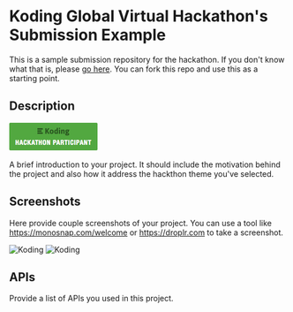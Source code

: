 # Koding Global Virtual Hackathon's Submission Example

This is a sample submission repository for the hackathon. If you don't know what that is, please [go here](https://koding.com/Hackathon). You can fork this repo and use this as a starting point.

## Description

![](/images/badge.png?raw=true)

A brief introduction to your project. It should include the motivation behind the project and also how it address the hackthon theme you've selected.

## Screenshots

Here provide couple screenshots of your project. You can use a tool like https://monosnap.com/welcome or https://droplr.com to take a screenshot.

![Koding](https://koding.com/a/site.landing/images/slideshow/2x/ss-terminal.png "Koding")
![Koding](https://koding.com/a/site.landing/images/slideshow/2x/ss-ide.png "Koding")

## APIs

Provide a list of APIs you used in this project.
